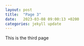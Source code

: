 ```yaml
---
layout: post
title:  "Page 3"
date:   2023-03-08 09:00:13 +0200
categories: jekyll update
---
```

This is the third page